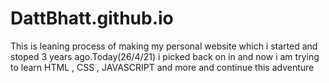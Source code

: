 # DattBhatt.github.io
This is leaning process of making my personal website which i started and stoped 3 years ago.Today(26/4/21) i picked back on in and now i am trying to learn HTML , CSS , JAVASCRIPT and more and continue this adventure
